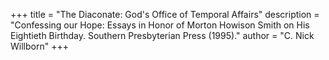 +++
title = "The Diaconate: God's Office of Temporal Affairs"
description = "Confessing our Hope: Essays in Honor of Morton Howison Smith on His Eightieth Birthday. Southern Presbyterian Press (1995)."
author = "C. Nick Willborn"
+++
